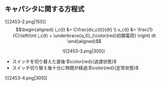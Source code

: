 ## キャパシタに関する方程式
![[2453-2.png|150]]
$$\begin{aligned}
i_c(t) &= C\frac{dv_c(t)}{dt} \\
v_c(t) &= \frac{1}{C}\left(\int i_c(t) + \underbrace{q_0}_{\color{red}初期電荷} \right) dt
\end{aligned}$$

$\hspace{5cm}$![[2453-3.png|300]]
- スイッチを切り替えた直後:$\color{red}{過渡状態}$
- スイッチ切り替え後十分に時間が経過:$\color{red}{定常状態}$

![[2453-4.png|300]]